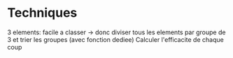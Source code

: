 # Techniques
3 elements: facile a classer -> donc diviser tous les elements par groupe de 3 et trier les groupes (avec fonction dediee)
Calculer l'efficacite de chaque coup

